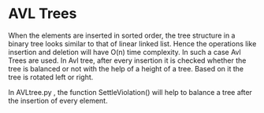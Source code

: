 # AVL Trees

When the elements are inserted in sorted order, the tree structure in a binary tree looks similar to that of linear linked list.
Hence the operations like insertion and deletion will have O(n) time complexity. In such a case Avl Trees are used.
In Avl tree, after every insertion it is checked whether the tree is balanced or not with the help of a height of a tree.
Based on it the tree is rotated left or right.

In AVLtree.py , the function SettleViolation() will help to balance a tree after the insertion of every element. 
